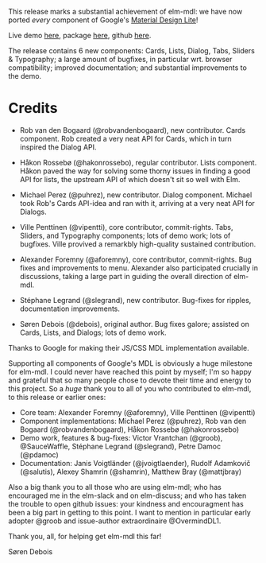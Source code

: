 This release marks a substantial achievement of elm-mdl: we have now ported _every_ component of Google's [Material Design Lite](https://getmdl.io/components/index.html)!

Live demo [here](https://debois.github.io/elm-mdl/), package [here](http://package.elm-lang.org/packages/debois/elm-mdl/7.0.0), github [here](https://github.com/debois/elm-mdl).

The release contains 6 new components: Cards, Lists, Dialog, Tabs, Sliders & Typography; a large amount of bugfixes, in particular wrt. browser compatibility; improved documentation; and substantial improvements to the demo. 

# Credits

- Rob van den Bogaard (@robvandenbogaard), new contributor. 
    Cards component. Rob created a very neat API for Cards, which in turn inspired the Dialog API. 

- Håkon Rossebø (@hakonrossebo), regular contributor.
    Lists component. Håkon paved the way for solving some thorny issues in finding a good API for lists, the upstream API of which doesn't sit so well with Elm. 

- Michael Perez (@puhrez), new contributor.
    Dialog component. Michael took Rob's Cards API-idea and ran with it, arriving at a very neat API for Dialogs. 

- Ville Penttinen (@vipentti), core contributor, commit-rights. 
    Tabs, Sliders, and Typography components; lots of demo work; lots of bugfixes. Ville provived a remarkbly high-quality sustained contribution.

- Alexander Foremny (@aforemny), core contributor, commit-rights.
    Bug fixes and improvements to menu. Alexander also participated crucially in discussions, taking a large part in guiding the overall direction of elm-mdl. 
    
- Stéphane Legrand (@slegrand), new contributor. 
    Bug-fixes for ripples, documentation improvements. 

- Søren Debois (@debois), original author. 
    Bug fixes galore; assisted on Cards, Lists, and Dialogs; lots of demo work.

Thanks to Google for making their JS/CSS MDL implementation available.

Supporting all components of Google's MDL is obviously a huge milestone for elm-mdl.  I could never have reached this point by myself; I'm so happy and grateful that so many people chose to devote their time and energy to this project.  So a _huge_ thank you to all of you who contributed to elm-mdl, to this release or earlier ones:

- Core team: Alexander Foremny (@aforemny), Ville Penttinen (@vipentti)
- Component implementations: Michael Perez (@puhrez), Rob van den Bogaard
  (@robvandenbogaard), Håkon Rossebø (@hakonrossebo)
- Demo work, features & bug-fixes: Victor Vrantchan (@groob), @SauceWaffle,
  Stéphane Legrand (@slegrand), Petre Damoc (@pdamoc)
- Documentation: Janis Voigtländer (@jvoigtlaender), Rudolf Adamkovič
  (@salutis), Alexey Shamrin (@shamrin), Matthew Bray (@mattjbray)

Also a big thank you to all those who are using elm-mdl; who has encouraged me in the elm-slack and on elm-discuss; and who has taken the trouble to open github issues: your kindness and encouragment has been a big part in getting to this point.  I want to mention in particular early adopter @groob and issue-author extraordinaire @OvermindDL1.

Thank you, all, for helping get elm-mdl this far!

Søren Debois
